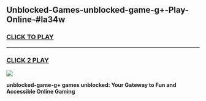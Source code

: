 
## Unblocked-Games-unblocked-game-g+-Play-Online-#la34w
<h3>
<a href="https://premium.freeplayer.one?title=unblocked-game-g+&ref=24F">CLICK TO PLAY</a></h3>
<hr>

<h3>
<a href="https://premium.freeplayer.one?title=unblocked-game-g+&ref=24F">CLICK 2 PLAY</a>
  
</h3>

<a href="https://premium.freeplayer.one?title=unblocked-game-g+&ref=24F/"><img src="https://clearcache.store/games.png"></a>


**unblocked-game-g+ games unblocked: Your Gateway to Fun and Accessible Online Gaming**
